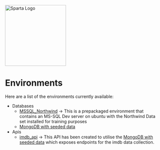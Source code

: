 <img src="https://boolerang.co.uk/wp-content/uploads/job-manager-uploads/company_logo/2018/04/SG-Logo-Black.png" alt="Sparta Logo" width="200"/>

# Environments

Here are a list of the environments currently available:

* Databases
  * [MSSQL_Northwind](https://github.com/spartaglobal/docker_playground/tree/master/environments/databases/sql_northwind) -> This is a prepackaged environment that contains an MS-SQL Dev server on ubuntu with the Northwind Data set installed for training purposes
  * [MongoDB with seeded data](https://github.com/spartaglobal/Docker_Playground/tree/master/environments/databases/mongoseed)
* Apis
  * [imdb_api](https://github.com/spartaglobal/docker_playground/tree/master/environments/apis/imdb_api) -> This API has been created to utilise the [MongoDB with seeded data](https://github.com/spartaglobal/Docker_Playground/tree/master/environments/databases/mongoseed) which exposes endpoints for the imdb data collection.
